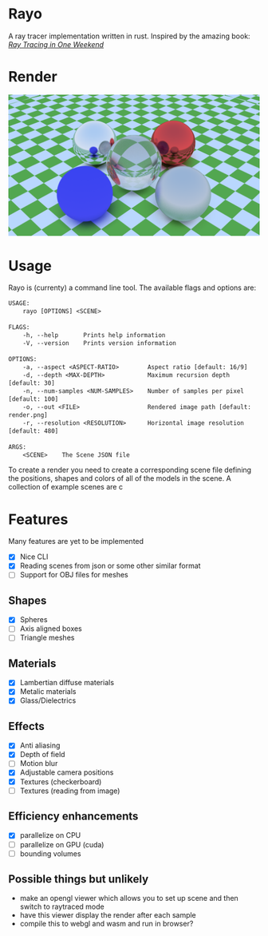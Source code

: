 # Rayo

A ray tracer implementation written in rust. Inspired by the amazing book: [_Ray Tracing in One Weekend_](https://raytracing.github.io/books/RayTracingInOneWeekend.html)

# Render

![Best render](renders/checkered.png)

# Usage

Rayo is (currenty) a command line tool. The available flags and options are:

```
USAGE:
    rayo [OPTIONS] <SCENE>

FLAGS:
    -h, --help       Prints help information
    -V, --version    Prints version information

OPTIONS:
    -a, --aspect <ASPECT-RATIO>        Aspect ratio [default: 16/9]
    -d, --depth <MAX-DEPTH>            Maximum recursion depth [default: 30]
    -n, --num-samples <NUM-SAMPLES>    Number of samples per pixel [default: 100]
    -o, --out <FILE>                   Rendered image path [default: render.png]
    -r, --resolution <RESOLUTION>      Horizontal image resolution [default: 480]

ARGS:
    <SCENE>    The Scene JSON file
```

To create a render you need to create a corresponding scene file defining the positions, shapes and colors of all of the models in the scene. A collection of example scenes are c

# Features

Many features are yet to be implemented

- [x] Nice CLI
- [x] Reading scenes from json or some other similar format
- [ ] Support for OBJ files for meshes

## Shapes

- [x] Spheres
- [ ] Axis aligned boxes
- [ ] Triangle meshes

## Materials

- [x] Lambertian diffuse materials
- [x] Metalic materials
- [x] Glass/Dielectrics

## Effects

- [x] Anti aliasing
- [x] Depth of field
- [ ] Motion blur 
- [x] Adjustable camera positions
- [x] Textures (checkerboard)
- [ ] Textures (reading from image)

## Efficiency enhancements

- [x] parallelize on CPU
- [ ] parallelize on GPU (cuda)
- [ ] bounding volumes

## Possible things but unlikely

- make an opengl viewer which allows you to set up scene and then switch to raytraced mode
- have this viewer display the render after each sample
- compile this to webgl and wasm and run in browser?

